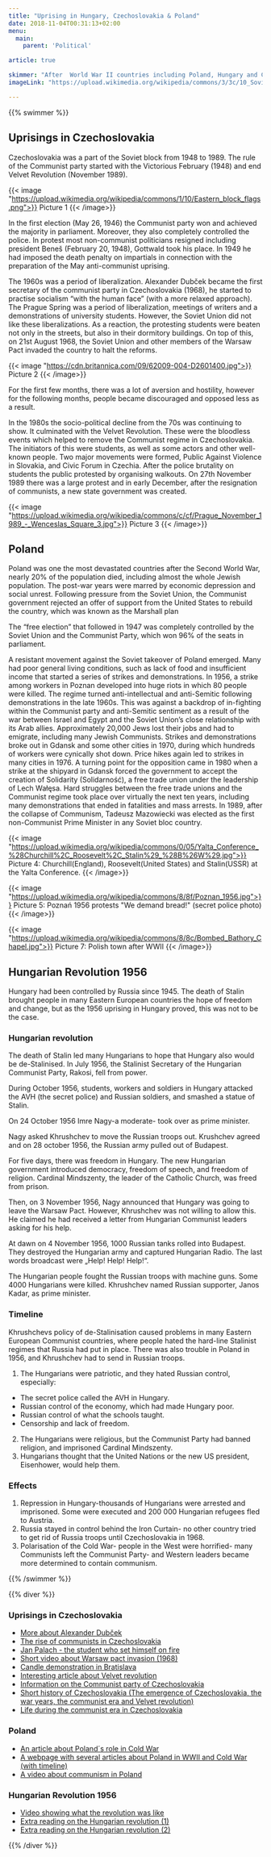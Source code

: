 ```yaml
---
title: "Uprising in Hungary, Czechoslovakia & Poland"
date: 2018-11-04T00:31:13+02:00
menu:
  main:
    parent: 'Political'

article: true

skimmer: "After  World War II countries including Poland, Hungary and Czechoslovakia were occupied by USSR, which was considered the “mother” of communism. This led to a lack of human rights and freedom for citizens. Those who refused to support the regime were often imprisoned or given sanctions. The era of communism ended after several uprisings and demonstrations throughout Eastern Europe in the late 1980’s."
imageLink: "https://upload.wikimedia.org/wikipedia/commons/3/3c/10_Soviet_Invasion_of_Czechoslovakia_-_Flickr_-_The_Central_Intelligence_Agency.jpg"

---
```


{{% swimmer %}}

## Uprisings in Czechoslovakia

Czechoslovakia was a part of the Soviet block from 1948 to 1989. The rule of the Communist party started with the Victorious February (1948) and end Velvet Revolution (November 1989).

{{< image "https://upload.wikimedia.org/wikipedia/commons/1/10/Eastern_block_flags.png">}}
Picture 1
{{< /image>}}

In the first election (May 26, 1946) the Communist party won and achieved the majority in parliament. Moreover, they also completely controlled the police. In protest most non-communist politicians resigned including president Beneš (February 20, 1948), Gottwald took his place. In 1949 he had imposed the death penalty on impartials in connection with the preparation of the May anti-communist uprising.

The 1960s was a period of liberalization. Alexander Dubček became the first secretary of the communist party in Czechoslovakia (1968), he started to practise socialism “with the human face” (with a more relaxed approach). The Prague Spring was a period of liberalization, meetings of writers and a demonstrations of university students. However, the Soviet Union did not like these liberalizations. As a reaction,  the protesting students were beaten not only in the streets, but also in their dormitory buildings. On top of this, on 21st August 1968, the Soviet Union and other members of the Warsaw Pact invaded the country to halt the reforms.

{{< image "https://cdn.britannica.com/09/62009-004-D2601400.jpg">}}
Picture 2
{{< /image>}}

For the first few months, there was a lot of aversion and hostility, however for the following months, people became discouraged and opposed less as a result.

In the 1980s the socio-political decline from the 70s was continuing to show. It culminated with the Velvet Revolution. These were the bloodless events which helped to remove the Communist regime in Czechoslovakia. The initiators of this were students, as well as some actors and other well-known people. Two major movements were formed, Public Against Violence in Slovakia,  and Civic Forum in Czechia. After the police brutality on students the public protested by organising walkouts. On 27th November 1989 there was a large protest and in early December, after the resignation of communists, a new state government was created.

{{< image "https://upload.wikimedia.org/wikipedia/commons/c/cf/Prague_November_1989_-_Wenceslas_Square_3.jpg">}}
Picture 3
{{< /image>}}

## Poland

Poland was one the most devastated countries after the Second World War, nearly 20% of the population died, including almost the whole Jewish population. 
The post-war years were marred by economic depression and social unrest. Following pressure from the Soviet Union, the Communist government rejected an offer of support from the United States to rebuild the country, which was known as the Marshall plan


The “free election” that followed in 1947 was completely controlled by the Soviet Union and the Communist Party, which won 96% of the seats in parliament.


A resistant movement against the Soviet takeover of Poland emerged.
Many had poor general living conditions, such as lack of food and insufficient income that started a series of strikes and demonstrations. 
In 1956, a strike among workers in Poznan developed into huge riots in which 80 people were killed.
The regime turned anti-intellectual and anti-Semitic following demonstrations in the late 1960s. This was against a backdrop of in-fighting within the Communist party and anti-Semitic sentiment as a result of the war between Israel and Egypt and the Soviet Union’s close relationship with its Arab allies. Approximately 20,000 Jews lost their jobs and had to emigrate, including many Jewish Communists. 
Strikes and demonstrations broke out in Gdansk and some other cities in 1970, during which hundreds of workers were cynically shot down. Price hikes again led to strikes in many cities in 1976.
A turning point for the opposition came in 1980 when a strike at the shipyard in Gdansk forced the government to accept the creation of Solidarity (Solidarność), a free trade union under the leadership of Lech Wałęsa. Hard struggles between the free trade unions and the Communist regime took place over virtually the next ten years, including many demonstrations that ended in fatalities and mass arrests.
In 1989, after the collapse of Communism, Tadeusz Mazowiecki was elected as the first non-Communist Prime Minister  in any Soviet bloc country.

{{< image "https://upload.wikimedia.org/wikipedia/commons/0/05/Yalta_Conference_%28Churchill%2C_Roosevelt%2C_Stalin%29_%28B%26W%29.jpg">}}
Picture 4: Churchill(England), Roosevelt(United States) and Stalin(USSR) at the Yalta Conference.
{{< /image>}}

{{< image "https://upload.wikimedia.org/wikipedia/commons/8/8f/Poznan_1956.jpg">}}
Picture 5: Poznań 1956 protests  "We demand bread!" (secret police photo)
{{< /image>}}

{{< image "https://upload.wikimedia.org/wikipedia/commons/8/8c/Bombed_Bathory_Chapel.jpg">}}
Picture 7: Polish town after WWII
{{< /image>}}

## Hungarian Revolution 1956
Hungary had been controlled by Russia since 1945. The death of Stalin brought people in many Eastern European countries the hope of freedom and change, but as the 1956 uprising in Hungary proved, this was not to be the case.

### Hungarian revolution
The death of Stalin led many Hungarians to hope that Hungary also would be de-Stalinised. In July 1956, the Stalinist Secretary of the Hungarian Communist Party, Rakosi, fell from power.

During October 1956, students, workers and soldiers in Hungary attacked the AVH (the secret police) and Russian soldiers, and smashed a statue of Stalin.

On 24 October 1956 Imre Nagy-a moderate- took over as prime minister.

Nagy asked Khrushchev to move the Russian troops out. Krushchev agreed and on 28 october 1956, the Russian army pulled out of Budapest.

For five days, there was freedom in Hungary. The new Hungarian government introduced democracy, freedom of speech, and freedom of religion. Cardinal Mindszenty, the leader of the Catholic Church, was freed from prison.

Then, on 3 November 1956, Nagy announced that Hungary was going to leave the Warsaw Pact. However, Khrushchev was not willing to allow this. He claimed he had received a letter from Hungarian Communist leaders asking for his help.

At  dawn on 4 November 1956, 1000 Russian tanks rolled into Budapest. They destroyed the Hungarian army and captured Hungarian Radio. The last words broadcast were „Help! Help! Help!“.

The Hungarian people fought the Russian troops with machine guns. Some 4000 Hungarians were killed.
Khrushchev named Russian supporter, Janos Kadar, as prime minister.

### Timeline
Khrushchevs policy of de-Stalinisation caused problems in many Eastern European Communist countries, where people hated the hard-line Stalinist regimes that Russia had put in place. There was also trouble in Poland in 1956, and Khrushchev had to send in Russian troops.

1. The Hungarians were patriotic, and they hated Russian control, especially:
  - The secret police called the AVH in Hungary.
  - Russian control of the economy, which had made Hungary poor.
  - Russian control of what the schools taught.
  - Censorship and lack of freedom.
2. The Hungarians were religious, but the Communist Party had banned religion, and imprisoned Cardinal Mindszenty.
3. Hungarians thought that the United Nations or the new US president, Eisenhower, would help them.



### Effects
1. Repression in Hungary-thousands of Hungarians were arrested and imprisoned. Some were executed and 200 000 Hungarian refugees fled to Austria.
2. Russia stayed in control behind the Iron Curtain- no other country tried to get rid of Russia troops until Czechoslovakia in 1968.
3. Polarisation of the Cold War- people in the West were horrified- many Communists left the Communist Party- and Western leaders became more determined to contain communism.

{{% /swimmer %}}

{{% diver %}}
### Uprisings in Czechoslovakia
- [More about Alexander Dubček](https://www.historylearningsite.co.uk/modern-world-history-1918-to-1980/the-cold-war/alexander-dubcek/)
- [The rise of communists in Czechoslovakia](https://thevieweast.wordpress.com/tag/victorious-february/)
- [Jan Palach - the student who set himself on fire](https://en.wikipedia.org/wiki/Jan_Palach)
- [Short video about Warsaw pact invasion (1968)](https://www.youtube.com/watch?v=kBBuwRD0CRE)
- [Candle demonstration in Bratislava](https://en.wikipedia.org/wiki/Candle_demonstration_in_Bratislava)
- [Interesting article about Velvet revolution](https://www.nonviolent-conflict.org/czechoslovakias-velvet-revolution-1989/)
- [Information on the Communist party of Czechoslovakia](https://en.wikipedia.org/wiki/Communist_Party_of_Czechoslovakia)
- [Short history of Czechoslovakia (The emergence of Czechoslovakia, the war years, the communist era and Velvet revolution)](https://www.encyclopedia.com/history/modern-europe/czech-and-slovak-history/czechoslovakia)
- [Life during the communist era in Czechoslovakia](https://www.private-prague-guide.com/article/life-during-the-communist-era-in-czechoslovakia/)

### Poland
- [An article about Poland´s role in Cold War](https://www.enotes.com/homework-help/how-did-poland-play-role-causing-cold-war-381199)
- [A webpage with several articles about Poland in WWII and Cold War (with timeline)](https://www.timetoast.com/timelines/cold-war-a-polish-perspective)
- [A video about communism in Poland](https://www.youtube.com/watch?v=soSz64AI-NI)

### Hungarian Revolution 1956
- [Video showing what the revolution was like](https://www.youtube.com/watch?v=ihS_D0Btaz8)
- [Extra reading on the Hungarian revolution (1)](https://libcom.org/library/hungarian-revolution-1956)
- [Extra reading on the Hungarian revolution (2)](http://budapestbeacon.com/hungarian-revolution-1956/)

{{% /diver %}}
